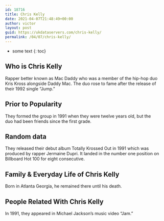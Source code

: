 ```yaml
---
id: 18716
title: Chris Kelly
date: 2021-04-07T21:48:49+00:00
author: victor
layout: post
guid: https://ukdataservers.com/chris-kelly/
permalink: /04/07/chris-kelly/
---
```


* some text
{: toc}


## Who is Chris Kelly



Rapper better known as Mac Daddy who was a member of the hip-hop duo Kris Kross alongside Daddy Mac. The duo rose to fame after the release of their 1992 single &#8220;Jump.&#8221;

                
                
                
## Prior to Popularity



They formed the group in 1991 when they were twelve years old, but the duo had been friends since the first grade.

                
                
                
## Random data



They released their debut album Totally Krossed Out in 1991 which was produced by rapper Jermaine Dupri. It landed in the number one position on Billboard Hot 100 for eight consecutive.

                
                
                
## Family & Everyday Life of Chris Kelly



Born in Atlanta Georgia, he remained there until his death.

                
                
                
## People Related With Chris Kelly



In 1991, they appeared in Michael Jackson&#8217;s music video &#8220;Jam.&#8221;

                
              
            
          
          
          